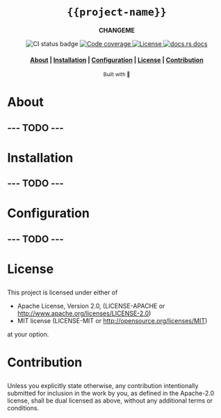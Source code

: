 <div align="center">

  <h1><code>{{project-name}}</code></h1>

  <p>
    <strong>CHANGEME</strong>
  </p>

  <p>
    <img src="https://github.com/devzbysiu/{{project-name}}/workflows/Main/badge.svg" alt="CI status
    badge" />
    <a href="https://codecov.io/gh/devzbysiu/{{project-name}}">
      <img src="https://img.shields.io/codecov/c/github/devzbysiu/{{project-name}}?color=%2388C0D0&logoColor=%234C566A&style=flat-square&token=bfdc4b9d55534910ae48fba0b8e984d0" alt="Code coverage"/>
    </a>
    <a href="https://crates.io/crates/{{project-name}}">
      <img src="https://img.shields.io/crates/l/{{project-name}}?color=%2388C0D0&logoColor=%234C566A&style=flat-square" alt="License"/>
    </a>
    <a href="https://docs.rs/{{project-name}}">
      <img src="https://img.shields.io/badge/docs-latest-blue.svg?color=%2388C0D0&logoColor=%234C566A&style=flat-square" alt="docs.rs docs" />
    </a>
  </p>

  <h4>
    <a href="#about">About</a>
    <span> | </span>
    <a href="#installation">Installation</a>
    <span> | </span>
    <a href="#configuration">Configuration</a>
    <span> | </span>
    <a href="#license">License</a>
    <span> | </span>
    <a href="#contribution">Contribution</a>
  </h3>

  <sub>Built with 🦀</sub>
</div>

# <p id="about">About</p>

</p>

## --- TODO ---

# <p id="installation">Installation</p>

## --- TODO ---

# <p id="configuration">Configuration</p>

## --- TODO ---

# <p id="license">License</p>

This project is licensed under either of

- Apache License, Version 2.0, (LICENSE-APACHE or http://www.apache.org/licenses/LICENSE-2.0)
- MIT license (LICENSE-MIT or http://opensource.org/licenses/MIT)

at your option.

# <p id="contribution">Contribution</p>


Unless you explicitly state otherwise, any contribution intentionally submitted for inclusion in the work by you, as defined in the Apache-2.0 license, shall be dual licensed as above, without any additional terms or conditions.
